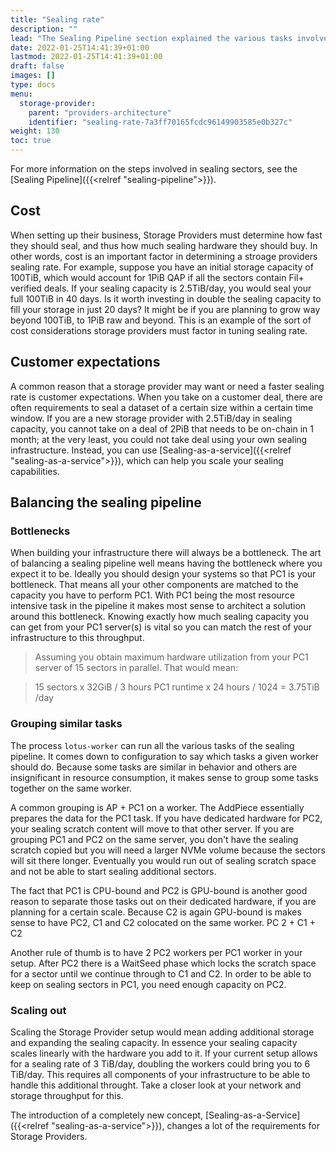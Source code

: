 ```yaml
---
title: "Sealing rate"
description: ""
lead: "The Sealing Pipeline section explained the various tasks involved in the sealing pipeline in the context of Storage Provider requirements. The rate at which storage providers complete this process is measured in TiB/day or PiB/day, and is referred to as _Sealing Rate_, or _Sealing Capacity_. This page describes considerations and advice for storage providers in regards to sealing rate."
date: 2022-01-25T14:41:39+01:00
lastmod: 2022-01-25T14:41:39+01:00
draft: false
images: []
type: docs
menu:
  storage-provider:
    parent: "providers-architecture"
    identifier: "sealing-rate-7a3ff70165fcdc96149903585e0b327c"
weight: 130
toc: true
---
```


For more information on the steps involved in sealing sectors, see the [Sealing Pipeline]({{<relref "sealing-pipeline">}}).

## Cost 
When setting up their business, Storage Providers must determine how fast they should seal, and thus how much sealing hardware they should buy. In other words, cost is an important factor in determining a stroage providers sealing rate. For example, suppose you have an initial storage capacity of 100TiB, which would account for 1PiB QAP if all the sectors contain Fil+ verified deals. If your sealing capacity is 2.5TiB/day, you would seal your full 100TiB in 40 days. Is it worth investing in double the sealing capacity to fill your storage in just 20 days? It might be if you are planning to grow way beyond 100TiB, to 1PiB raw and beyond. This is an example of the sort of cost considerations storage providers must factor in tuning sealing rate.

## Customer expectations
A common reason that a storage provider may want or need a faster sealing rate is customer expectations. When you take on a customer deal, there are often requirements to seal a dataset of a certain size within a certain time window. If you are a new storage provider with 2.5TiB/day in sealing capacity, you cannot take on a deal of 2PiB that needs to be on-chain in 1 month; at the very least, you could not take deal using your own sealing infrastructure. Instead, you can use [Sealing-as-a-service]({{<relref "sealing-as-a-service">}}), which can help you scale your sealing capabilities.

## Balancing the sealing pipeline
### Bottlenecks
When building your infrastructure there will always be a bottleneck. The art of balancing a sealing pipeline well means having the bottleneck where you expect it to be. Ideally you should design your systems so that PC1 is your bottleneck. That means all your other components are matched to the capacity you have to perform PC1. With PC1 being the most resource intensive task in the pipeline it makes most sense to architect a solution around this bottleneck. Knowing exactly how much sealing capacity you can get from your PC1 server(s) is vital so you can match the rest of your infrastructure to this throughput.

> Assuming you obtain maximum hardware utilization from your PC1 server of 15 sectors in parallel. That would mean:

> 15 sectors x 32GiB / 3 hours PC1 runtime x 24 hours / 1024 = 3.75TiB /day

<!--
### Parallel sectors
A way of increasing your sealing capacity on the hardware you have is by adding additional workers to the same system. You can run multiple instances of PC1 on a single server, or multiple instances of PC2. It just takes another `lotus-worker`process to run on the server with the correct tasks assigned.

Do keep the limits of your systems in mind when doing so. Every PC1 worker takes 64GiB of memory (GiB, not GB!) so a system with 1TiB of memory will theoretically go to 16 parallel PC1-workers. In practice you will likely cap this at 15 because of the difference in GiB and GB, and because of the memory required for the operating system.
Other limiting factors are the CPU cores and the available sealing scratch space.

-->
### Grouping similar tasks
The process `lotus-worker` can run all the various tasks of the sealing pipeline. It comes down to configuration to say which tasks a given worker should do. Because some tasks are similar in behavior and others are insignificant in resource consumption, it makes sense to group some tasks together on the same worker.

A common grouping is AP + PC1 on a worker. The AddPiece essentially prepares the data for the PC1 task.
If you have dedicated hardware for PC2, your sealing scratch content will move to that other server. If you are grouping PC1 and PC2 on the same server, you don't have the sealing scratch copied but you will need a larger NVMe volume because the sectors will sit there longer. Eventually you would run out of sealing scratch space and not be able to start sealing additional sectors.

The fact that PC1 is CPU-bound and PC2 is GPU-bound is another good reason to separate those tasks out on their dedicated hardware, if you are planning for a certain scale. Because C2 is again GPU-bound is makes sense to have PC2, C1 and C2 colocated on the same worker.
PC 2 + C1 + C2

<!-- the below might need some further research & rewording -->
Another rule of thumb is to have 2 PC2 workers per PC1 worker in your setup. After PC2 there is a WaitSeed phase which locks the scratch space for a sector until we continue through to C1 and C2. In order to be able to keep on sealing sectors in PC1, you need enough capacity on PC2.
<!--  -->

### Scaling out
Scaling the Storage Provider setup would mean adding additional storage and expanding the sealing capacity. In essence your sealing capacity scales linearly with the hardware you add to it. If your current setup allows for a sealing rate of 3 TiB/day, doubling the workers could bring you to 6 TiB/day. This requires all components of your infrastructure to be able to handle this additional throught. Take a closer look at your network and storage throughput for this.

The introduction of a completely new concept, [Sealing-as-a-Service]({{<relref "sealing-as-a-service">}}), changes a lot of the requirements for Storage Providers.

